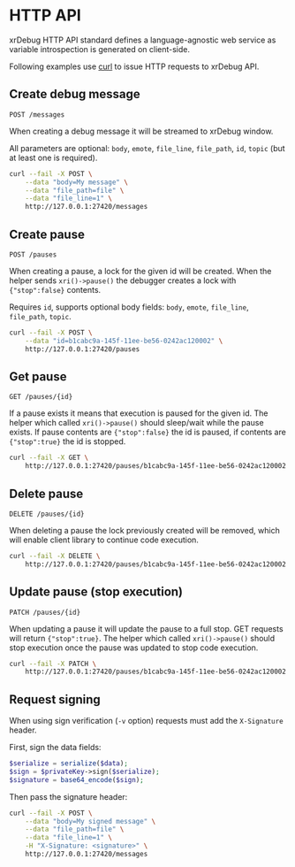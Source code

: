 # HTTP API

xrDebug HTTP API standard defines a language-agnostic web service as variable introspection is generated on client-side.

Following examples use [curl](https://curl.se/) to issue HTTP requests to xrDebug API.

## Create debug message

`POST /messages`

When creating a debug message it will be streamed to xrDebug window.

All parameters are optional: `body`, `emote`, `file_line`, `file_path`, `id`, `topic` (but at least one is required).

```sh
curl --fail -X POST \
    --data "body=My message" \
    --data "file_path=file" \
    --data "file_line=1" \
    http://127.0.0.1:27420/messages
```

## Create pause

`POST /pauses`

When creating a pause, a lock for the given id will be created. When the helper sends `xri()->pause()` the debugger creates a lock with `{"stop":false}` contents.

Requires `id`, supports optional body fields: `body`, `emote`, `file_line`, `file_path`, `topic`.

```sh
curl --fail -X POST \
    --data "id=b1cabc9a-145f-11ee-be56-0242ac120002" \
    http://127.0.0.1:27420/pauses
```

## Get pause

`GET /pauses/{id}`

If a pause exists it means that execution is paused for the given id. The helper which called `xri()->pause()` should sleep/wait while the pause exists. If pause contents are `{"stop":false}` the id is paused, if contents are `{"stop":true}` the id is stopped.

```sh
curl --fail -X GET \
    http://127.0.0.1:27420/pauses/b1cabc9a-145f-11ee-be56-0242ac120002
```

## Delete pause

`DELETE /pauses/{id}`

When deleting a pause the lock previously created will be removed, which will enable client library to continue code execution.

```sh
curl --fail -X DELETE \
    http://127.0.0.1:27420/pauses/b1cabc9a-145f-11ee-be56-0242ac120002
```

## Update pause (stop execution)

`PATCH /pauses/{id}`

When updating a pause it will update the pause to a full stop. GET requests will return `{"stop":true}`. The helper which called `xri()->pause()` should stop execution once the pause was updated to stop code execution.

```sh
curl --fail -X PATCH \
    http://127.0.0.1:27420/pauses/b1cabc9a-145f-11ee-be56-0242ac120002
```

## Request signing

When using sign verification (`-v` option) requests must add the `X-Signature` header.

First, sign the data fields:

```php
$serialize = serialize($data);
$sign = $privateKey->sign($serialize);
$signature = base64_encode($sign);
```

Then pass the signature header:

```sh
curl --fail -X POST \
    --data "body=My signed message" \
    --data "file_path=file" \
    --data "file_line=1" \
    -H "X-Signature: <signature>" \
    http://127.0.0.1:27420/messages
```
